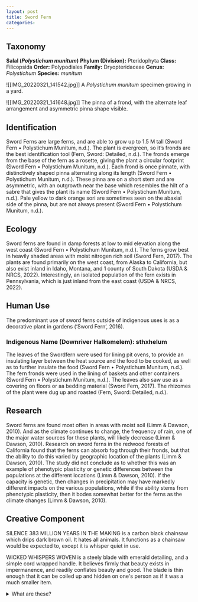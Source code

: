 ```yaml
---
layout: post
title: Sword Fern
categories: 
---
```

## Taxonomy
**Salal (_Polystichum munitum_)**
**Phylum (Division):** Pteridophyta
**Class:** Filicopsida
**Order:** Polypodiales
**Family:** Dryopteridaceae
**Genus:** _Polystichum_
**Species:** _munitum_

![[IMG_20220321_141542.jpg]]
A _Polystichum munitum_ specimen growing in a yard.

![[IMG_20220321_141648.jpg]]
The pinna of a frond, with the alternate leaf arrangement and asymmetric pinna shape visible.

## Identification
Sword Ferns are large ferns, and are able to grow up to 1.5 M tall (Sword Fern • Polystichum Munitum, n.d.). The plant is evergreen, so it’s fronds are the best identification tool (Fern, Sword: Detailed, n.d.). The fronds emerge from the base of the fern as a rosette, giving the plant a circular footprint (Sword Fern • Polystichum Munitum, n.d.). Each frond is once pinnate, with distinctively shaped pinna alternating along its length (Sword Fern • Polystichum Munitum, n.d.). These pinna are on a short stem and are asymmetric, with an outgrowth near the base which resembles the hilt of a sabre that gives the plant its name (Sword Fern • Polystichum Munitum, n.d.). Pale yellow to dark orange sori are sometimes seen on the abaxial side of the pinna, but are not always present (Sword Fern • Polystichum Munitum, n.d.).

## Ecology
Sword ferns are found in damp forests at low to mid elevation along the west coast (Sword Fern • Polystichum Munitum, n.d.). The ferns grow best in heavily shaded areas with moist nitrogen rich soil (Sword Fern, 2017). The plants are found primarily on the west coast, from Alaska to California, but also exist inland in Idaho, Montana, and 1 county of South Dakota (USDA & NRCS, 2022). Interestingly, an isolated population of the fern exists in Pennsylvania, which is just inland from the east coast (USDA & NRCS, 2022).

## Human Use
The predominant use of sword ferns outside of indigenous uses is as a decorative plant in gardens (‘Sword Fern’, 2016).
### Indigenous Name (Downriver Halkomelem): sthxhelum
The leaves of the Swordfern were used for lining pit ovens, to provide an insulating layer between the heat source and the food to be cooked, as well as to further insulate the food (Sword Fern • Polystichum Munitum, n.d.). The fern fronds were used in the lining of baskets and other containers (Sword Fern • Polystichum Munitum, n.d.). The leaves also saw use as a covering on floors or aa bedding material (Sword Fern, 2017). The rhizomes of the plant were dug up and roasted (Fern, Sword: Detailed, n.d.).

## Research
Sword ferns are found most often in areas with moist soil (Limm & Dawson, 2010). And as the climate continues to change, the frequency of rain, one of the major water sources for these plants, will likely decrease (Limm & Dawson, 2010). Research on sword ferns in the redwood forests of California found that the ferns can absorb fog through their fronds, but that the ability to do this varied by geographic location of the plants (Limm & Dawson, 2010). The study did not conclude as to whether this was an example of phenotypic plasticity or genetic differences between the populations at the different locations (Limm & Dawson, 2010). If the capacity is genetic, then changes in precipitation may have markedly different impacts on the various populations, while if the ability stems from phenotypic plasticity, then it bodes somewhat better for the ferns as the climate changes (Limm & Dawson, 2010).

## Creative Component
SILENCE 383 MILLION YEARS IN THE MAKING is a carbon black chainsaw which drips dark brown oil. It hates all animals. It functions as a chainsaw would be expected to, except it is whisper quiet in use.


WICKED WHISPERS WOVEN is a steely blade with emerald detailing, and a simple cord wrapped handle. It believes firmly that beauty exists in impermanence, and readily conflates beauty and good. The blade is thin enough that it can be coiled up and hidden on one's person as if it was a much smaller item.

<details>
	<summary>What are these?</summary>
	<br>
	These are a 7 word chainsaw and 3 word sword respectively. Those in turn are formats some people have come up with for creating stuff for tabletop roleplaying games.
	Given the name of the plant, I figured I should write it up as a magical weapon like Sting from The Hobbit.
	</details> 